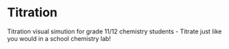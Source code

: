 # Titration

Titration visual simution for grade 11/12 chemistry students - Titrate just like you would in a school chemistry lab!
